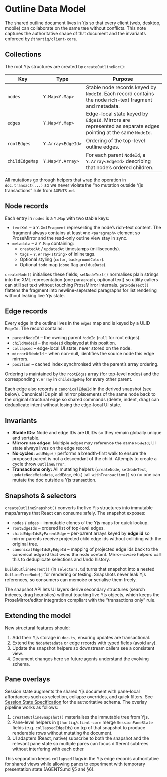 # Outline Data Model

The shared outline document lives in Yjs so that every client (web, desktop, mobile) can
collaborate on the same tree without conflicts. This note captures the authoritative shape of
that document and the invariants enforced by `@thortiq/client-core`.

## Collections

The root Yjs structures are created by `createOutlineDoc()`:

| Key                | Type                 | Purpose |
|--------------------|----------------------|---------|
| `nodes`            | `Y.Map<Y.Map>`       | Stable node records keyed by `NodeId`. Each record contains the node rich-text fragment and metadata.
| `edges`            | `Y.Map<Y.Map>`       | Edge-local state keyed by `EdgeId`. Mirrors are represented as separate edges pointing at the same `NodeId`.
| `rootEdges`        | `Y.Array<EdgeId>`    | Ordering of the top-level outline edges.
| `childEdgeMap`     | `Y.Map<Y.Array>`     | For each parent `NodeId`, a `Y.Array<EdgeId>` describing that node’s ordered children.

All mutations go through helpers that wrap the operation in `doc.transact(...)` so we never
violate the “no mutation outside Yjs transactions” rule from `AGENTS.md`.

## Node records

Each entry in `nodes` is a `Y.Map` with two stable keys:

- `textXml` – a `Y.XmlFragment` representing the node’s rich-text content. The fragment always contains at least one `<paragraph>` element so ProseMirror and the read-only outline view stay in sync.
- `metadata` – a `Y.Map` containing:
  - `createdAt` / `updatedAt` timestamps (milliseconds).
  - `tags` – `Y.Array<string>` of inline tags.
  - Optional styling (`color`, `backgroundColor`).
  - Optional `todo` map (`done` flag and `dueDate`).

`createNode()` initialises these fields; `setNodeText()` normalises plain strings into the XML
representation (one paragraph, optional text) so utility callers can still set text without
touching ProseMirror internals. `getNodeText()` flattens the fragment into newline-separated
paragraphs for list rendering without leaking live Yjs state.

## Edge records

Every edge in the outline lives in the `edges` map and is keyed by a ULID `EdgeId`. The record
contains:

- `parentNodeId` – the owning parent `NodeId` (`null` for root edges).
- `childNodeId` – the `NodeId` displayed at this position.
- `collapsed` – edge-local UI state, never stored on the node.
- `mirrorOfNodeId` – when non-null, identifies the source node this edge mirrors.
- `position` – cached index synchronised with the parent’s array ordering.

Ordering is maintained by the `rootEdges` array (for top-level nodes) and the corresponding
`Y.Array` in `childEdgeMap` for every other parent.

Each edge also records a `canonicalEdgeId` in the derived snapshot (see below). Canonical IDs
pin all mirror placements of the same node back to the original structural edge so shared
commands (delete, indent, drag) can deduplicate intent without losing the edge-local UI state.

## Invariants

- **Stable IDs:** Node and edge IDs are ULIDs so they remain globally unique and sortable.
- **Mirrors are edges:** Multiple edges may reference the same `NodeId`; UI state always lives on
the edge record.
- **No cycles:** `addEdge()` performs a breadth-first walk to ensure the proposed parent is not a
descendant of the child. Attempts to create a cycle throw `OutlineError`.
- **Transactions only:** All mutating helpers (`createNode`, `setNodeText`, `updateNodeMetadata`,
`addEdge`, etc.) call `withTransaction()` so no one can mutate the doc outside a Yjs
transaction.

## Snapshots & selectors

`createOutlineSnapshot()` converts the live Yjs structures into immutable maps/arrays that React
can consume safely. The snapshot exposes:

- `nodes` / `edges` – immutable clones of the Yjs maps for quick lookup.
- `rootEdgeIds` – ordered list of top-level edges.
- `childEdgeIdsByParentEdge` – per-parent arrays keyed by **edge id** so mirror parents receive
  projected child edge ids without colliding with the original tree.
- `canonicalEdgeIdsByEdgeId` – mapping of projected edge ids back to the canonical edge id that
  owns the node content. Mirror-aware helpers call this to deduplicate selections and Undo history.

`buildOutlineForest()` (in `selectors.ts`) turns that snapshot into a nested
`OutlineTreeNode[]` for rendering or testing. Snapshots never leak Yjs references, so consumers
can memoise or serialise them freely.

The snapshot API lets UI layers derive secondary structures (search indexes, drag heuristics)
without touching live Yjs objects, which keeps the ProseMirror/editor integration compliant with
the “transactions only” rule.

## Extending the model

New structural features should:

1. Add their Yjs storage in `doc.ts`, ensuring updates are transactional.
2. Extend the `NodeMetadata` or edge records with typed fields (avoid `any`).
3. Update the snapshot helpers so downstream callers see a consistent view.
4. Document changes here so future agents understand the evolving schema.

## Pane overlays

Session state augments the shared Yjs document with pane-local affordances such as selection,
collapse overrides, and quick filters. See [Session State Specification](../session_state.md) for the
authoritative schema. The overlay pipeline works as follows:

1. `createOutlineSnapshot()` materialises the immutable tree from Yjs.
2. Pane-level helpers in `@thortiq/client-core` merge `SessionPaneState` fields (e.g. `collapsedEdgeIds`)
   on top of that snapshot to produce renderable rows without mutating the document.
3. UI adapters (React, native) subscribe to both the snapshot and the relevant pane state so multiple
   panes can focus different subtrees without interfering with each other.

This separation keeps `collapsed` flags in the Yjs edge records authoritative for shared views while
allowing panes to experiment with temporary presentation state (AGENTS.md §5 and §6).
